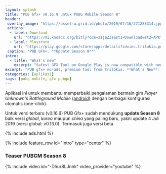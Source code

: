 ```yaml
---
layout: splash
title: "PUB Gfx+ v0.16.9 untuk PUBG Mobile Season 8"
header:
 overlay_image: "https://asset-a.grid.id/photo/2019/07/16/271288314.jpg"
 actions:
  - label: Download
    url: "https://mi.knoacc.org/bitly?cde=31jaZZs&st1=Download&st2=APK"
  - label: Playstore
    url: "https://play.google.com/store/apps/details?id=inc.trilokia.pubgfxtool"
 caption: "PUB GFX+, **Update Season 8**"
intro:
  - title: "What's new"
    excerpt: "Safest GFX Tool on Google Play is now compatible with newer game update **PUBGM Season 8**"
excerpt: "PUB gfx+ no-ads, premium tool from trilokia. **What's New**: Safest GFX Tool on Google Play is now compatible with newer game update" 
categories: [aplikasi]
tags: [pubg mobile, gfx pubgm]
---
```

Aplikasi ini untuk membantu memperbaiki pengalaman bermain gim *Player Unknown's Battleground Mobile* [(android)](https://play.google.com/store/apps/details?id=com.tencent.ig) dengan berbagai konfigurasi otomatis (one-click).

Untuk versi terbaru (v0.16.9) PUB Gfx+ sudah mendukung **update Season 8** baik versi _global_, _korea_ maupun _china_ yang paling baru, yakni update 4 Juli 2019 (versi global: v0.13.0). Termasuk juga versi beta.

{% include ads.html %}

{% include feature_row id="intro" type="center" %}

### Teaser PUBGM Season 8

{% include video id="-Dhur8LJnnk" video_provider="youtube" %}
